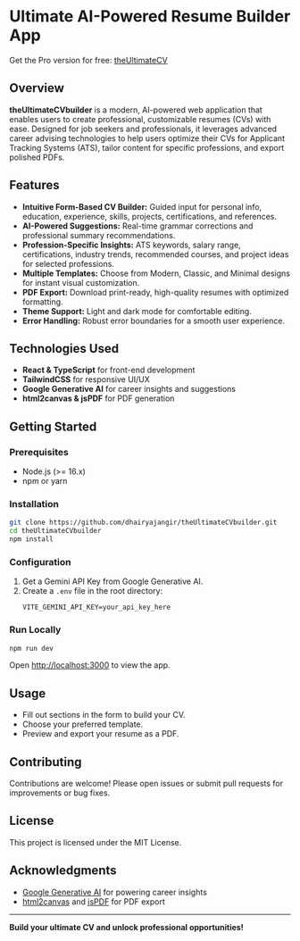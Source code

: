 # Ultimate AI-Powered Resume Builder App

Get the Pro version for free: [theUltimateCV](https://ultimatecv.netlify.app)

## Overview

**theUltimateCVbuilder** is a modern, AI-powered web application that enables users to create professional, customizable resumes (CVs) with ease. Designed for job seekers and professionals, it leverages advanced career advising technologies to help users optimize their CVs for Applicant Tracking Systems (ATS), tailor content for specific professions, and export polished PDFs.

## Features

- **Intuitive Form-Based CV Builder:** Guided input for personal info, education, experience, skills, projects, certifications, and references.
- **AI-Powered Suggestions:** Real-time grammar corrections and professional summary recommendations.
- **Profession-Specific Insights:** ATS keywords, salary range, certifications, industry trends, recommended courses, and project ideas for selected professions.
- **Multiple Templates:** Choose from Modern, Classic, and Minimal designs for instant visual customization.
- **PDF Export:** Download print-ready, high-quality resumes with optimized formatting.
- **Theme Support:** Light and dark mode for comfortable editing.
- **Error Handling:** Robust error boundaries for a smooth user experience.

## Technologies Used

- **React & TypeScript** for front-end development
- **TailwindCSS** for responsive UI/UX
- **Google Generative AI** for career insights and suggestions
- **html2canvas & jsPDF** for PDF generation

## Getting Started

### Prerequisites

- Node.js (>= 16.x)
- npm or yarn

### Installation

```bash
git clone https://github.com/dhairyajangir/theUltimateCVbuilder.git
cd theUltimateCVbuilder
npm install   
```

### Configuration

1. Get a Gemini API Key from Google Generative AI.
2. Create a `.env` file in the root directory:
    ```
    VITE_GEMINI_API_KEY=your_api_key_here
    ```

### Run Locally

```bash
npm run dev   
```
Open [http://localhost:3000](http://localhost:3000) to view the app.

## Usage

- Fill out sections in the form to build your CV.
- Choose your preferred template.
- Preview and export your resume as a PDF.

## Contributing

Contributions are welcome! Please open issues or submit pull requests for improvements or bug fixes.

## License

This project is licensed under the MIT License.

## Acknowledgments

- [Google Generative AI](https://ai.google/) for powering career insights
- [html2canvas](https://github.com/niklasvh/html2canvas) and [jsPDF](https://github.com/parallax/jsPDF) for PDF export

---
**Build your ultimate CV and unlock professional opportunities!**
